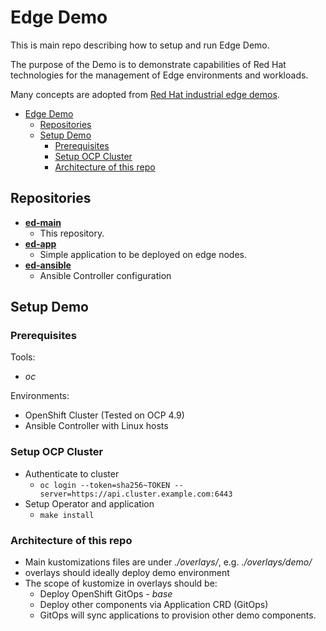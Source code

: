# Edge Demo 

This is main repo describing how to setup and run Edge Demo. 

The purpose of the Demo is to demonstrate capabilities of Red Hat technologies for the management of Edge environments and workloads.

Many concepts are adopted from [Red Hat industrial edge demos](https://hybrid-cloud-patterns.io/industrial-edge/).

- [Edge Demo](#edge-demo)
  - [Repositories](#repositories)
  - [Setup Demo](#setup-demo)
    - [Prerequisites](#prerequisites)
    - [Setup OCP Cluster](#setup-ocp-cluster)
    - [Architecture of this repo](#architecture-of-this-repo)

## Repositories

- **[ed-main](https://github.com/jwerak/ed-main)**
  - This repository. 
- **[ed-app](https://github.com/jwerak/ed-app)**
  - Simple application to be deployed on edge nodes.
- **[ed-ansible](https://github.com/jwerak/ed-ansible-controller)**
  - Ansible Controller configuration

## Setup Demo

### Prerequisites

Tools:
- *oc*

Environments:
- OpenShift Cluster (Tested on OCP 4.9)
- Ansible Controller with Linux hosts

### Setup OCP Cluster

- Authenticate to cluster
  - `oc login --token=sha256~TOKEN --server=https://api.cluster.example.com:6443`
- Setup Operator and application
  - `make install`

### Architecture of this repo

- Main kustomizations files are under *./overlays/*, e.g. *./overlays/demo/*
- overlays should ideally deploy demo environment
- The scope of kustomize in overlays should be: 
  - Deploy OpenShift GitOps - *base*
  - Deploy other components via Application CRD (GitOps)
  - GitOps will sync applications to provision other demo components.
